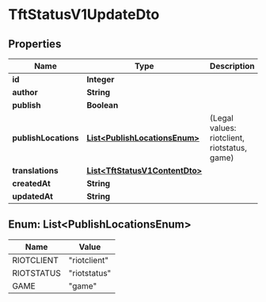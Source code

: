 

# TftStatusV1UpdateDto


## Properties

| Name | Type | Description | Notes |
|------------ | ------------- | ------------- | -------------|
|**id** | **Integer** |  |  |
|**author** | **String** |  |  |
|**publish** | **Boolean** |  |  |
|**publishLocations** | [**List&lt;PublishLocationsEnum&gt;**](#List&lt;PublishLocationsEnum&gt;) | (Legal values: riotclient, riotstatus, game) |  |
|**translations** | [**List&lt;TftStatusV1ContentDto&gt;**](TftStatusV1ContentDto.md) |  |  |
|**createdAt** | **String** |  |  |
|**updatedAt** | **String** |  |  |



## Enum: List&lt;PublishLocationsEnum&gt;

| Name | Value |
|---- | -----|
| RIOTCLIENT | &quot;riotclient&quot; |
| RIOTSTATUS | &quot;riotstatus&quot; |
| GAME | &quot;game&quot; |



